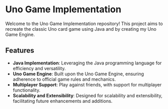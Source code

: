 # Uno Game Implementation

Welcome to the Uno Game Implementation repository! This project aims to recreate the classic Uno card game using Java and by creating my Uno Game Engine.

## Features

- **Java Implementation**: Leveraging the Java programming language for efficiency and versatility.
- **Uno Game Engine**: Built upon the Uno Game Engine, ensuring adherence to official game rules and mechanics.
- **Multiplayer Support**: Play against friends, with support for multiplayer functionality.
- **Scalability and Extensibility**: Designed for scalability and extensibility, facilitating future enhancements and additions.

